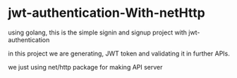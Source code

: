 # jwt-authentication-With-netHttp
using golang, this is the simple signin and signup project with jwt-authentication

in this project we are generating, JWT token and validating it in further APIs.

we just using net/http package for making API server
